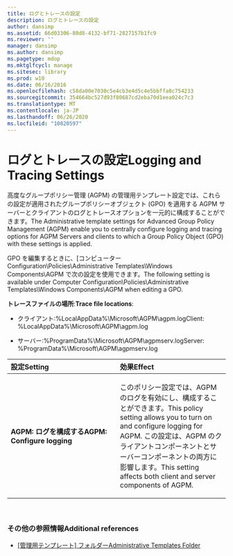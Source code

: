 ```yaml
---
title: ログとトレースの設定
description: ログとトレースの設定
author: dansimp
ms.assetid: 66d03306-80d8-4132-bf71-2827157b1fc9
ms.reviewer: ''
manager: dansimp
ms.author: dansimp
ms.pagetype: mdop
ms.mktglfcycl: manage
ms.sitesec: library
ms.prod: w10
ms.date: 06/16/2016
ms.openlocfilehash: c58da00e7030c5e4cb3e4d5c4e5bbffa0c754233
ms.sourcegitcommit: 354664bc527d93f80687cd2eba70d1eea024c7c3
ms.translationtype: MT
ms.contentlocale: ja-JP
ms.lasthandoff: 06/26/2020
ms.locfileid: "10820597"
---
```

# <span data-ttu-id="5fdac-103">ログとトレースの設定</span><span class="sxs-lookup"><span data-stu-id="5fdac-103">Logging and Tracing Settings</span></span>


<span data-ttu-id="5fdac-104">高度なグループポリシー管理 (AGPM) の管理用テンプレート設定では、これらの設定が適用されたグループポリシーオブジェクト (GPO) を適用する AGPM サーバーとクライアントのログとトレースオプションを一元的に構成することができます。</span><span class="sxs-lookup"><span data-stu-id="5fdac-104">The Administrative template settings for Advanced Group Policy Management (AGPM) enable you to centrally configure logging and tracing options for AGPM Servers and clients to which a Group Policy Object (GPO) with these settings is applied.</span></span>

<span data-ttu-id="5fdac-105">GPO を編集するときに、[コンピューター Configuration\\Policies\\Administrative Templates\\Windows Components\\AGPM で次の設定を使用できます。</span><span class="sxs-lookup"><span data-stu-id="5fdac-105">The following setting is available under Computer Configuration\\Policies\\Administrative Templates\\Windows Components\\AGPM when editing a GPO.</span></span>

<span data-ttu-id="5fdac-106">**トレースファイルの場所**:</span><span class="sxs-lookup"><span data-stu-id="5fdac-106">**Trace file locations**:</span></span>

-   <span data-ttu-id="5fdac-107">クライアント:%LocalAppData%\\Microsoft\\AGPM\\agpm.log</span><span class="sxs-lookup"><span data-stu-id="5fdac-107">Client: %LocalAppData%\\Microsoft\\AGPM\\agpm.log</span></span>

-   <span data-ttu-id="5fdac-108">サーバー:%ProgramData%\\Microsoft\\AGPM\\agpmserv.log</span><span class="sxs-lookup"><span data-stu-id="5fdac-108">Server: %ProgramData%\\Microsoft\\AGPM\\agpmserv.log</span></span>

<table>
<colgroup>
<col width="50%" />
<col width="50%" />
</colgroup>
<thead>
<tr class="header">
<th align="left"><span data-ttu-id="5fdac-109">設定</span><span class="sxs-lookup"><span data-stu-id="5fdac-109">Setting</span></span></th>
<th align="left"><span data-ttu-id="5fdac-110">効果</span><span class="sxs-lookup"><span data-stu-id="5fdac-110">Effect</span></span></th>
</tr>
</thead>
<tbody>
<tr class="odd">
<td align="left"><p><strong><span data-ttu-id="5fdac-111">AGPM: ログを構成する</span><span class="sxs-lookup"><span data-stu-id="5fdac-111">AGPM: Configure logging</span></span></strong></p></td>
<td align="left"><p><span data-ttu-id="5fdac-112">このポリシー設定では、AGPM のログを有効にし、構成することができます。</span><span class="sxs-lookup"><span data-stu-id="5fdac-112">This policy setting allows you to turn on and configure logging for AGPM.</span></span> <span data-ttu-id="5fdac-113">この設定は、AGPM のクライアントコンポーネントとサーバーコンポーネントの両方に影響します。</span><span class="sxs-lookup"><span data-stu-id="5fdac-113">This setting affects both client and server components of AGPM.</span></span></p></td>
</tr>
</tbody>
</table>

 

### <span data-ttu-id="5fdac-114">その他の参照情報</span><span class="sxs-lookup"><span data-stu-id="5fdac-114">Additional references</span></span>

-   [<span data-ttu-id="5fdac-115">[管理用テンプレート] フォルダー</span><span class="sxs-lookup"><span data-stu-id="5fdac-115">Administrative Templates Folder</span></span>](administrative-templates-folder-agpm40.md)

 

 





